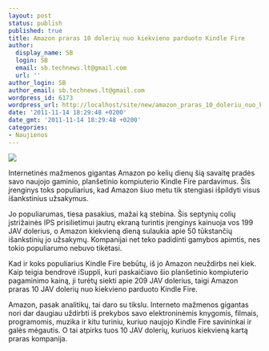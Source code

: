 ```yaml
---
layout: post
status: publish
published: true
title: Amazon praras 10 dolerių nuo kiekvieno parduoto Kindle Fire
author:
  display_name: SB
  login: SB
  email: sb.technews.lt@gmail.com
  url: ''
author_login: SB
author_email: sb.technews.lt@gmail.com
wordpress_id: 6173
wordpress_url: http://localhost/site/new/amazon_praras_10_doleriu_nuo_kiekvieno_parduoto_kindle_fire/
date: '2011-11-14 18:29:48 +0200'
date_gmt: '2011-11-14 18:29:48 +0200'
categories:
- Naujienos
---
```

<div class="imgright"><img src="http://technews.lt/upload/KO-slate-main-lg._V164817986_.jpg"  /></div>
<p>Internetinės mažmenos gigantas Amazon po kelių dienų šią savaitę pradės savo naujojo gaminio, planšetinio kompiuterio Kindle Fire pardavimus. Šis įrenginys toks populiarius, kad Amazon šiuo metu tik stengiasi išpildyti visus išankstinius užsakymus.</p>
<p>Jo populiarumas, tiesa pasakius, mažai ką stebina. Šis septynių colių įstrižainės IPS prisilietimui jautrų ekraną turintis įrenginys kainuoja vos 199 JAV dolerius, o Amazon kiekvieną dieną sulaukia apie 50 tūkstančių išankstinių jo užsakymų. Kompanijai net teko padidinti gamybos apimtis, nes tokio populiarumo nebuvo tikėtasi.</p>
<p>Kad ir koks populiarius Kindle Fire bebūtų, iš jo Amazon neuždirbs nei kiek. Kaip teigia bendrovė iSuppli, kuri paskaičiavo šio planšetinio kompiuterio pagaminimo kainą, ji turėtų siekti apie 209 JAV dolerius, taigi Amazon praras 10 JAV dolerių nuo kiekvieno parduoto Kindle Fire.</p>
<p>Amazon, pasak analitikų, tai daro su tikslu. Interneto mažmenos gigantas nori dar daugiau uždirbti iš prekybos savo elektroninėmis knygomis, filmais, programomis, muzika ir kitu turiniu, kuriuo naujojo Kindle Fire savininkai ir galės mėgautis. O tai atpirks tuos 10 JAV dolerių, kuriuos kiekvieną kartą praras kompanija.<br /></p>
